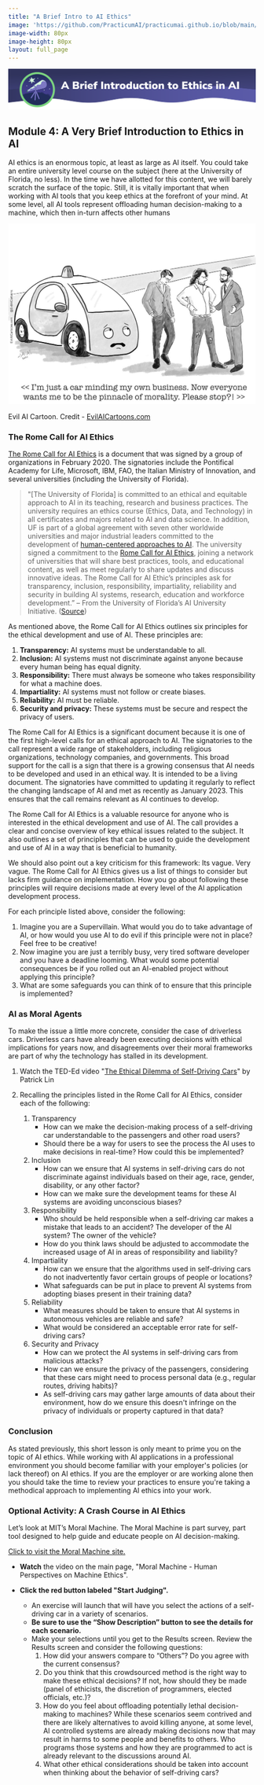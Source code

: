 ```yaml
---
title: "A Brief Intro to AI Ethics"
image: 'https://github.com/PracticumAI/practicumai.github.io/blob/main/images/icons/practicumai_beginner.png?raw=true'
image-width: 80px
image-height: 80px
layout: full_page
---
```


![A Brief Intro to AI Ethics header](images/brief_into_to_ai_ethics.png)

## Module 4: A Very Brief Introduction to Ethics in AI

AI ethics is an enormous topic, at least as large as AI itself. You could take an entire university level course on the subject (here at the University of Florida, no less). In the time we have allotted for this content, we will barely scratch the surface of the topic. Still, it is vitally important that when working with AI tools that you keep ethics at the forefront of your mind. At some level, all AI tools represent offloading human decision-making to a machine, which then in-turn affects other humans

![Evil AI cartoons: A driverless car looking frustrated says "I'm just a car minding my own business. Now everyone wants me to be the pinnacle of morality. Please stop?!" while 3 men look on talking](images/Evil_AI_Cartoon_car.jpg)

Evil AI Cartoon. Credit - [EvilAICartoons.com](https://www.evilaicartoons.com/archive/use-all-tools-of-regulation)

### The Rome Call for AI Ethics

[The Rome Call for AI Ethics](https://www.romecall.org/the-call/) is a document that was signed by a group of organizations in February 2020. The signatories include the Pontifical Academy for Life, Microsoft, IBM, FAO, the Italian Ministry of Innovation, and several universities (including the University of Florida).

> "[The University of Florida] is committed to an ethical and equitable approach to AI in its teaching, research and business practices. The university requires an ethics course (Ethics, Data, and Technology) in all certificates and majors related to AI and data science. In addition, UF is part of a global agreement with seven other worldwide universities and major industrial leaders committed to the development of [human-centered approaches to AI](https://news.ufl.edu/2022/11/rome-ethics/). The university signed a commitment to the [Rome Call for AI Ethics](https://www.romecall.org/), joining a network of universities that will share best practices, tools, and educational content, as well as meet regularly to share updates and discuss innovative ideas. The Rome Call for AI Ethic’s principles ask for transparency, inclusion, responsibility, impartiality, reliability and security in building AI systems, research, education and workforce development.” – From the University of Florida’s AI University Initiative. ([Source](https://ai.ufl.edu/about/ai-ethics/))

As mentioned above, the Rome Call for AI Ethics outlines six principles for the ethical development and use of AI. These principles are:

1. **Transparency:** AI systems must be understandable to all.
1. **Inclusion:** AI systems must not discriminate against anyone because every human being has equal dignity.
1. **Responsibility:** There must always be someone who takes responsibility for what a machine does.
1. **Impartiality:** AI systems must not follow or create biases.
1. **Reliability:** AI must be reliable.
1. **Security and privacy:** These systems must be secure and respect the privacy of users.

The Rome Call for AI Ethics is a significant document because it is one of the first high-level calls for an ethical approach to AI. The signatories to the call represent a wide range of stakeholders, including religious organizations, technology companies, and governments. This broad support for the call is a sign that there is a growing consensus that AI needs to be developed and used in an ethical way.
It is intended to be a living document. The signatories have committed to updating it regularly to reflect the changing landscape of AI and met as recently as January 2023. This ensures that the call remains relevant as AI continues to develop.

The Rome Call for AI Ethics is a valuable resource for anyone who is interested in the ethical development and use of AI. The call provides a clear and concise overview of key ethical issues related to the subject. It also outlines a set of principles that can be used to guide the development and use of AI in a way that is beneficial to humanity.

We should also point out a key criticism for this framework: Its vague. Very vague. The Rome Call for AI Ethics gives us a list of things to consider but lacks firm guidance on implementation. How you go about following these principles will require decisions made at every level of the AI application development process.

For each principle listed above, consider the following:

1. Imagine you are a Supervillain. What would you do to take advantage of AI, or how would you use AI to do evil if this principle were not in place? Feel free to be creative!
1. Now imagine you are just a terribly busy, very tired software developer and you have a deadline looming. What would some potential consequences be if you rolled out an AI-enabled project without applying this principle?
1. What are some safeguards you can think of to ensure that this principle is implemented?

### AI as Moral Agents

To make the issue a little more concrete, consider the case of driverless cars. Driverless cars have already been executing decisions with ethical implications for years now, and disagreements over their moral frameworks are part of why the technology has stalled in its development.

1. Watch the TED-Ed video "[The Ethical Dilemma of Self-Driving Cars](https://youtu.be/ixIoDYVfKA0)" by Patrick Lin

1. Recalling the principles listed in the Rome Call for AI Ethics, consider each of the following:
   1. Transparency
      * How can we make the decision-making process of a self-driving car understandable to the passengers and other road users?
      * Should there be a way for users to see the process the AI uses to make decisions in real-time? How could this be implemented?
   1. Inclusion
      * How can we ensure that AI systems in self-driving cars do not discriminate against individuals based on their age, race, gender, disability, or any other factor?
      * How can we make sure the development teams for these AI systems are avoiding unconscious biases?
   1. Responsibility
      * Who should be held responsible when a self-driving car makes a mistake that leads to an accident? The developer of the AI system? The owner of the vehicle?
      * How do you think laws should be adjusted to accommodate the increased usage of AI in areas of responsibility and liability?
   1. Impartiality
      * How can we ensure that the algorithms used in self-driving cars do not inadvertently favor certain groups of people or locations?
      * What safeguards can be put in place to prevent AI systems from adopting biases present in their training data?
   1. Reliability
      * What measures should be taken to ensure that AI systems in autonomous vehicles are reliable and safe?
      *	What would be considered an acceptable error rate for self-driving cars?
   1. Security and Privacy
      * How can we protect the AI systems in self-driving cars from malicious attacks?
      * How can we ensure the privacy of the passengers, considering that these cars might need to process personal data (e.g., regular routes, driving habits)?
      * As self-driving cars may gather large amounts of data about their environment, how do we ensure this doesn't infringe on the privacy of individuals or property captured in that data?

### Conclusion

As stated previously, this short lesson is only meant to prime you on the topic of AI ethics. While working with AI applications in a professional environment you should become familiar with your employer's policies (or lack thereof) on AI ethics. If you are the employer or are working alone then you should take the time to review your practices to ensure you're taking a methodical approach to implementing AI ethics into your work.

### Optional Activity: A Crash Course in AI Ethics

Let’s look at MIT’s Moral Machine. The Moral Machine is part survey, part tool designed to help guide and educate people on AI decision-making.

[Click to visit the Moral Machine site.](https://www.moralmachine.net/)

* **Watch** the video on the main page, "Moral Machine - Human Perspectives on Machine Ethics".
* **Click the red button labeled "Start Judging".**

  * An exercise will launch that will have you select the actions of a self-driving car in a variety of scenarios. 
  * **Be sure to use the “Show Description” button to see the details for each scenario.**
  * Make your selections until you get to the Results screen. Review the Results screen and consider the following questions:
      1. How did your answers compare to “Others”? Do you agree with the current consensus?
      1. Do you think that this crowdsourced method is the right way to make these ethical decisions? If not, how should they be made (panel of ethicists, the discretion of programmers, elected officials, etc.)?
      1. How do you feel about offloading potentially lethal decision-making to machines? While these scenarios seem contrived and there are likely alternatives to avoid killing anyone, at some level, AI controlled systems are already making decisions now that may result in harms to some people and benefits to others. Who programs those systems and how they are programmed to act is already relevant to the discussions around AI.
      1. What other ethical considerations should be taken into account when thinking about the behavior of self-driving cars?
